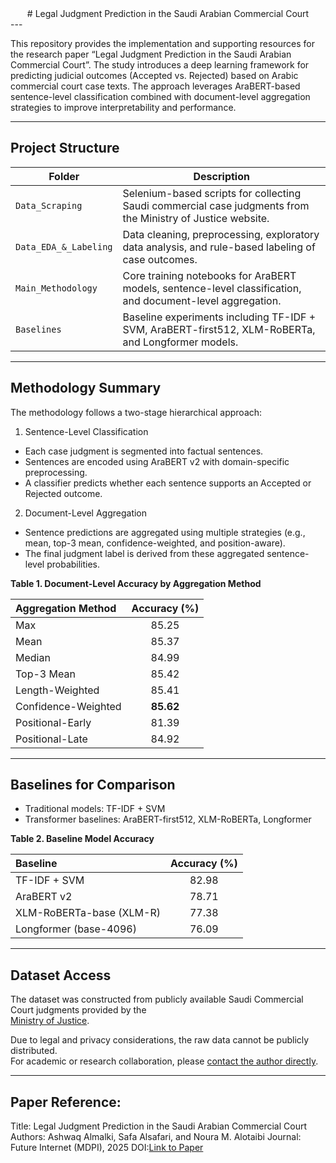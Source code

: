 <div align="center">
# Legal Judgment Prediction in the Saudi Arabian Commercial Court
</div>
---
  
This repository provides the implementation and supporting resources for the research paper “Legal Judgment Prediction in the Saudi Arabian Commercial Court”.
The study introduces a deep learning framework for predicting judicial outcomes (Accepted vs. Rejected) based on Arabic commercial court case texts.
The approach leverages AraBERT-based sentence-level classification combined with document-level aggregation strategies to improve interpretability and performance.

---

## Project Structure

| Folder                 | Description                                                                                                 |
| --------------------   | ----------------------------------------------------------------------------------------------------------- |
| `Data_Scraping`       | Selenium-based scripts for collecting Saudi commercial case judgments from the Ministry of Justice website. |
| `Data_EDA_&_Labeling` | Data cleaning, preprocessing, exploratory data analysis, and rule-based labeling of case outcomes.          |
| `Main_Methodology`    | Core training notebooks for AraBERT models, sentence-level classification, and document-level aggregation.  |
| `Baselines`           | Baseline experiments including TF-IDF + SVM, AraBERT-first512, XLM-RoBERTa, and Longformer models.          |

---

## Methodology Summary
The methodology follows a two-stage hierarchical approach:

1. Sentence-Level Classification
- Each case judgment is segmented into factual sentences.
- Sentences are encoded using AraBERT v2 with domain-specific preprocessing.
- A classifier predicts whether each sentence supports an Accepted or Rejected outcome.

2. Document-Level Aggregation
- Sentence predictions are aggregated using multiple strategies (e.g., mean, top-3 mean, confidence-weighted, and position-aware).
- The final judgment label is derived from these aggregated sentence-level probabilities.

**Table 1. Document-Level Accuracy by Aggregation Method**

| Aggregation Method | Accuracy (%) |
|:--------------------|:-------------:|
| Max | 85.25 |
| Mean | 85.37 |
| Median | 84.99 |
| Top-3 Mean | 85.42 |
| Length-Weighted | 85.41 |
| Confidence-Weighted | **85.62** |
| Positional-Early | 81.39 |
| Positional-Late | 84.92 |

---

## Baselines for Comparison
- Traditional models: TF-IDF + SVM
- Transformer baselines: AraBERT-first512, XLM-RoBERTa, Longformer

**Table 2. Baseline Model Accuracy**

| **Baseline**             | **Accuracy (%)** |
| :------------------------ | :----------------: |
| TF-IDF + SVM | 82.98 |
| AraBERT v2 | 78.71 |
| XLM-RoBERTa-base (XLM-R) | 77.38 |
| Longformer (base-4096) | 76.09 |

---

## Dataset Access
The dataset was constructed from publicly available Saudi Commercial Court judgments provided by the  
[Ministry of Justice](https://www.moj.gov.sa/).

Due to legal and privacy considerations, the raw data cannot be publicly distributed.  
For academic or research collaboration, please [contact the author directly](mailto:almalkiashwag1@gmail.com).

---

## Paper Reference:  
Title: Legal Judgment Prediction in the Saudi Arabian Commercial Court
Authors: Ashwaq Almalki, Safa Alsafari, and Noura M. Alotaibi
Journal: Future Internet (MDPI), 2025
DOI:[Link to Paper](https://www.mdpi.com/1999-5903/17/10/439)

